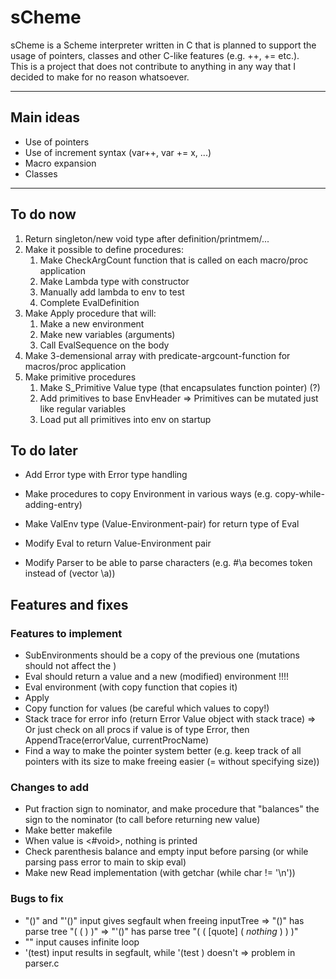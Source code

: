 # sCheme

sCheme is a Scheme interpreter written in C that is planned to support the usage of pointers, classes and other C-like features (e.g. ++, += etc.). \
This is a project that does not contribute to anything in any way that I decided to make for no reason whatsoever. 

---

## Main ideas
- Use of pointers
- Use of increment syntax (var++, var += x, ...)
- Macro expansion
- Classes

---

## To do now
1. Return singleton/new void type after definition/printmem/...
1. Make it possible to define procedures:
    1. Make CheckArgCount function that is called on each macro/proc application
    1. Make Lambda type with constructor
    1. Manually add lambda to env to test
    1. Complete EvalDefinition
1. Make Apply procedure that will:
    1. Make a new environment
    1. Make new variables (arguments) 
    1. Call EvalSequence on the body
1. Make 3-demensional array with predicate-argcount-function for macros/proc application
1. Make primitive procedures
    1. Make S_Primitive Value type (that encapsulates function pointer) (?) 
    1. Add primitives to base EnvHeader
        => Primitives can be mutated just like regular variables
    1. Load put all primitives into env on startup

## To do later
- Add Error type with Error type handling
- Make procedures to copy Environment in various ways (e.g. copy-while-adding-entry)

- Make ValEnv type (Value-Environment-pair) for return type of Eval
- Modify Eval to return Value-Environment pair

- Modify Parser to be able to parse characters (e.g. #\a becomes token instead of (vector \a))

## Features and fixes
### Features to implement
- SubEnvironments should be a copy of the previous one (mutations should not affect the )
- Eval should return a value and a new (modified) environment !!!!
- Eval environment (with copy function that copies it)
- Apply
- Copy function for values (be careful which values to copy!)
- Stack trace for error info (return Error Value object with stack trace)
    => Or just check on all procs if value is of type Error, then AppendTrace(errorValue, currentProcName)
- Find a way to make the pointer system better (e.g. keep track of all pointers with its size to make freeing easier (= without specifying size)) 

### Changes to add
- Put fraction sign to nominator, and make procedure that "balances" the sign to the nominator (to call before returning new value)
- Make better makefile
- When value is <#void>, nothing is printed
- Check parenthesis balance and empty input before parsing (or while parsing pass error to main to skip eval) 
- Make new Read implementation (with getchar (while char != '\n')) 

### Bugs to fix
- "()" and "'()" input gives segfault when freeing inputTree
    => "()" has parse tree "( ( ) )"
    => "'()" has parse tree "( ( [quote] ( *nothing* ) ) )"
- "" input causes infinite loop
- '(test) input results in segfault, while '(test ) doesn't
    => problem in parser.c
